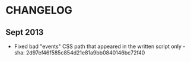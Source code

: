 CHANGELOG
=========

Sept 2013
---------

- Fixed bad "events" CSS path that appeared in the written script only - sha: 2d97ef46f585c854d21e81a9bb0840146bc72f40

